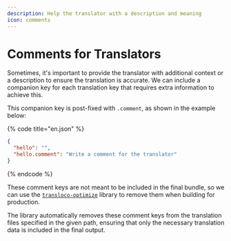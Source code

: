 ```yaml
---
description: Help the translator with a description and meaning
icon: comments
---
```


# Comments for Translators

Sometimes, it's important to provide the translator with additional context or a description to ensure the translation is accurate. We can include a companion key for each translation key that requires extra information to achieve this.&#x20;

This companion key is post-fixed with `.comment`, as shown in the example below:

{% code title="en.json" %}
```json
{
  "hello": "",
  "hello.comment": "Write a comment for the translator"
}
```
{% endcode %}

These comment keys are not meant to be included in the final bundle, so we can use the [`transloco-optimize`](../developer-tools/optimize.md) library to remove them when building for production.

The library automatically removes these comment keys from the translation files specified in the given path, ensuring that only the necessary translation data is included in the final output.
